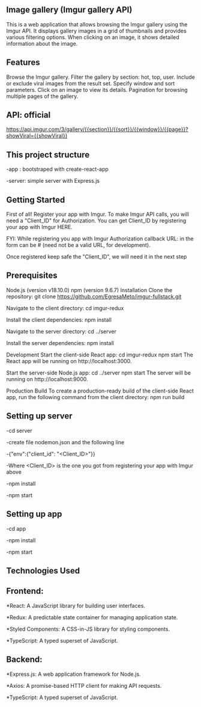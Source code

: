 ## Image gallery (Imgur gallery API)
This is a web application that allows browsing the Imgur gallery using the Imgur API. It displays gallery images in a grid of thumbnails and provides various filtering options. When clicking on an image, it shows detailed information about the image.

## Features
Browse the Imgur gallery.
Filter the gallery by section: hot, top, user.
Include or exclude viral images from the result set.
Specify window and sort parameters.
Click on an image to view its details.
Pagination for browsing multiple pages of the gallery.

## API: official
https://api.imgur.com/3/gallery/{{section}}/{{sort}}/{{window}}/{{page}}?showViral={{showViral}}

## This project structure

-app : bootstraped with create-react-app

-server: simple server with Express.js

## Getting Started
First of all! Register your app with Imgur. To make Imgur API calls, you will need a "Client_ID" for Authorization. You can get Client_ID by registering your app with Imgur HERE.

FYI: While registering you app with Imgur Authorization callback URL: in the form can be # (need not be a valid URL, for development).

Once registered keep safe the "Client_ID", we will need it in the next step

## Prerequisites
Node.js (version v18.10.0)
npm (version 9.6.7)
Installation
Clone the repository: git clone https://github.com/EgresaMeto/imgur-fullstack.git

Navigate to the client directory: cd imgur-redux

Install the client dependencies: npm install

Navigate to the server directory: cd ../server

Install the server dependencies: npm install

Development
Start the client-side React app: cd imgur-redux npm start
The React app will be running on http://localhost:3000.

Start the server-side Node.js app: cd ../server npm start
The server will be running on http://localhost:9000.

Production Build
To create a production-ready build of the client-side React app, run the following command from the client directory: npm run build

## Setting up server
-cd server

-create file nodemon.json and the following line

-{"env":{"client_id": "<Client_ID>"}}

-Where <Client_ID> is the one you got from registering your app with Imgur above

-npm install

-npm start



## Setting up app

-cd app

-npm install

-npm start


## Technologies Used
## Frontend:


*React: A JavaScript library for building user interfaces.

*Redux: A predictable state container for managing application state.

*Styled Components: A CSS-in-JS library for styling components.

*TypeScript: A typed superset of JavaScript.
## Backend:


*Express.js: A web application framework for Node.js.

*Axios: A promise-based HTTP client for making API requests.

*TypeScript: A typed superset of JavaScript.
